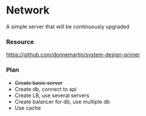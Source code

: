 # Network
A simple server that will be continuously upgraded

### Resource
https://github.com/donnemartin/system-design-primer

### Plan
- ~~Create basic server~~
- Create db, connect to api
- Create LB, use several servers
- Create balancer for db, use multiple db
- Use cache
